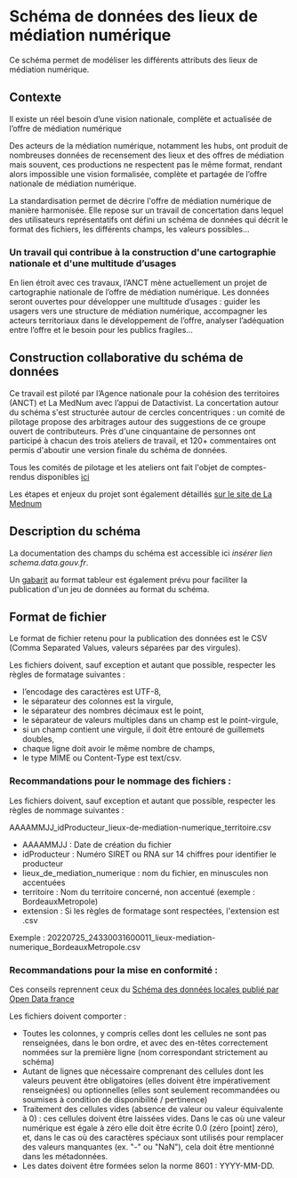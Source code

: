 # Schéma de données des lieux de médiation numérique
Ce schéma permet de modéliser les différents attributs des lieux de médiation numérique. 

## Contexte
Il existe un réel besoin d’une vision nationale, complète et actualisée de l’offre de médiation numérique

Des acteurs de la médiation numérique, notamment les hubs, ont produit de nombreuses données de recensement des lieux et des offres de médiation mais souvent, ces productions ne respectent pas le même format, rendant alors impossible une vision formalisée, complète et partagée de l’offre nationale de médiation numérique. 

La standardisation permet de décrire l'offre de médiation numérique de manière harmonisée. Elle repose sur un travail de concertation dans lequel des utilisateurs représentatifs ont défini un schéma de données qui décrit le format des fichiers, les différents champs, les valeurs possibles…

### Un travail qui contribue à la construction d'une cartographie nationale et d'une multitude d’usages

En lien étroit avec ces travaux, l’ANCT mène actuellement un projet de cartographie nationale de l’offre de médiation numérique. Les données seront ouvertes pour développer une multitude d’usages : guider les usagers vers une structure de médiation numérique, accompagner les acteurs territoriaux dans le développement de l’offre, analyser l’adéquation entre l’offre et le besoin pour les publics fragiles…

## Construction collaborative du schéma de données 

Ce travail est piloté par l’Agence nationale pour la cohésion des territoires (ANCT) et La MedNum avec l’appui de Datactivist. La concertation autour du schéma s'est structurée autour de cercles concentriques : un comité de pilotage propose des arbitrages autour des suggestions de ce groupe ouvert de contributeurs. Près d'une cinquantaine de personnes ont participé à chacun des trois ateliers de travail, et 120+ commentaires ont permis d'aboutir une version finale du schéma de données.

Tous les comités de pilotage et les ateliers ont fait l'objet de comptes-rendus disponibles [ici](https://github.com/LaMednum/standard-mediation-num/tree/main/COPILAteliers) 

Les étapes et enjeux du projet sont également détaillés [sur le site de La Mednum](https://github.com/LaMednum/standard-mediation-num/tree/main/COPILAteliers)

## Description du schéma

La documentation des champs du schéma est accessible ici *insérer lien schema.data.gouv.fr*. 

Un [gabarit](https://github.com/LaMednum/standard-mediation-num/blob/main/Schema_lieux_mediation_numerique_gabarit.xlsx) au format tableur est également prévu pour faciliter la publication d'un jeu de données au format du schéma.

## Format de fichier

Le format de fichier retenu pour la publication des données est le CSV (Comma Separated Values, valeurs séparées par des virgules).

Les fichiers doivent, sauf exception et autant que possible, respecter les règles de formatage suivantes :

* l’encodage des caractères est UTF-8,
* le séparateur des colonnes est la virgule,
* le séparateur des nombres décimaux est le point,
* le séparateur de valeurs multiples dans un champ est le point-virgule,
* si un champ contient une virgule, il doit être entouré de guillemets doubles,
* chaque ligne doit avoir le même nombre de champs,
* le type MIME ou Content-Type est text/csv.

### Recommandations pour le nommage des fichiers :
Les fichiers doivent, sauf exception et autant que possible, respecter les règles de nommage suivantes :

AAAAMMJJ_idProducteur_lieux-de-mediation-numerique_territoire.csv

* AAAAMMJJ : Date de création du fichier
* idProducteur :  Numéro SIRET ou RNA sur 14 chiffres pour identifier le producteur
* lieux_de_mediation_numerique : nom du fichier, en minuscules non accentuées
* territoire : Nom du territoire concerné, non accentué (exemple : BordeauxMetropole)
* extension : Si les règles de formatage sont respectées, l'extension est .csv

Exemple : 20220725_24330031600011_lieux-mediation-numerique_BordeauxMetropole.csv

### Recommandations pour la mise en conformité :
Ces conseils reprennent ceux du [Schéma des données locales publié par Open Data france](https://scdl.opendatafrance.net/docs/recommandations-relatives-aux-jeux-de-donnees.html)

Les fichiers doivent comporter :
* Toutes les colonnes, y compris celles dont les cellules ne sont pas renseignées, dans le bon ordre, et avec des en-têtes correctement nommées sur la première ligne (nom correspondant strictement au schéma)
* Autant de lignes que nécessaire comprenant des cellules dont les valeurs peuvent être obligatoires (elles doivent être impérativement renseignées) ou optionnelles (elles sont seulement recommandées ou soumises à condition de disponibilité / pertinence)
* Traitement des cellules vides (absence de valeur ou valeur équivalente à 0) : ces cellules doivent être laissées vides. Dans le cas où une valeur numérique est égale à zéro elle doit être écrite 0.0 (zéro [point] zéro), et, dans le cas où des caractères spéciaux sont utilisés pour remplacer des valeurs manquantes (ex. "-" ou "NaN"), cela doit être mentionné dans les métadonnées.
* Les dates doivent être formées selon la norme 8601 : YYYY-MM-DD.


